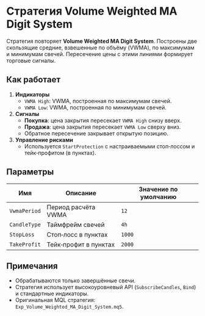# Стратегия Volume Weighted MA Digit System

Стратегия повторяет **Volume Weighted MA Digit System**. Построены две скользящие средние, взвешенные по объёму (VWMA), по максимумам и минимумам свечей. Пересечение цены с этими линиями формирует торговые сигналы.

## Как работает

1. **Индикаторы**
   - `VWMA High`: VWMA, построенная по максимумам свечей.
   - `VWMA Low`: VWMA, построенная по минимумам свечей.
2. **Сигналы**
   - **Покупка**: цена закрытия пересекает `VWMA High` снизу вверх.
   - **Продажа**: цена закрытия пересекает `VWMA Low` сверху вниз.
   - Обратное пересечение закрывает открытую позицию.
3. **Управление рисками**
   - Используется `StartProtection` с настраиваемыми стоп‑лоссом и тейк‑профитом (в пунктах).

## Параметры

| Имя | Описание | Значение по умолчанию |
|-----|----------|-----------------------|
| `VwmaPeriod` | Период расчёта VWMA | `12` |
| `CandleType` | Таймфрейм свечей | `4h` |
| `StopLoss` | Стоп‑лосс в пунктах | `1000` |
| `TakeProfit` | Тейк‑профит в пунктах | `2000` |

## Примечания

- Обрабатываются только завершённые свечи.
- Стратегия использует высокоуровневый API (`SubscribeCandles`, `Bind`) и стандартные индикаторы.
- Оригинальная MQL стратегия: `Exp_Volume_Weighted_MA_Digit_System.mq5`.
